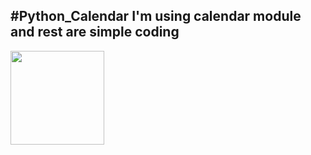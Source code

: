 #Python_Calendar
I'm using calendar module and rest are simple coding 
---
<img width="150" align='left' src="[https://i.giphy.com/media/MT5UUV1d4CXE2A37Dg/giphy.webp](https://raw.githubusercontent.com/harryworlds/Python_Calendar/main/0.png)">
